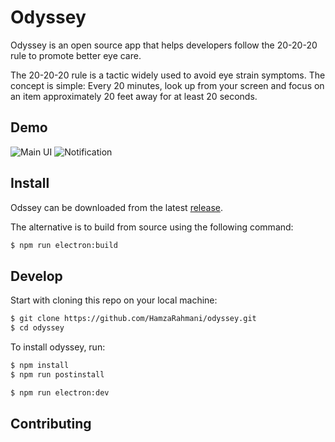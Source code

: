 # Odyssey

Odyssey is an open source app that helps developers follow the 20-20-20 rule to promote better eye care.

The 20-20-20 rule is a tactic widely used to avoid eye strain symptoms. The concept is simple: Every 20 minutes, look up from your screen and focus on an item approximately 20 feet away for at least 20 seconds.

## Demo

![Main UI](https://i.imgur.com/BO6KiGS.png "Main UI")
![Notification](https://i.imgur.com/Vtk7eA3.png"Notification")

## Install

Odssey can be downloaded from the latest [release](https://github.com/HamzaRahmani/odyssey/releases/tag/v1.0.0).

The alternative is to build from source using the following command:

```sh
$ npm run electron:build
```

## Develop

Start with cloning this repo on your local machine:

```sh
$ git clone https://github.com/HamzaRahmani/odyssey.git
$ cd odyssey
```

To install odyssey, run:

```sh
$ npm install
$ npm run postinstall
```

```sh
$ npm run electron:dev
```

## Contributing
